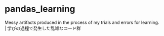 # pandas_learning
Messy artifacts produced in the process of my trials and errors for learning. | 学びの過程で発生した乱雑なコード群
